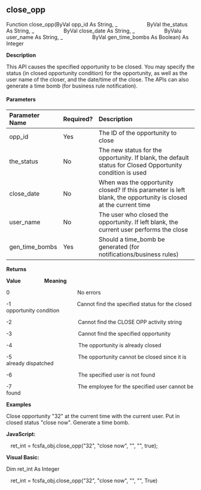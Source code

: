 close_opp
---------

Function close_opp(ByVal opp_id As String, _
                   ByVal the_status As String, _
                   ByVal close_date As String, _
                   ByValu user_name As String, _
                   ByVal gen_time_bombs As Boolean) As Integer

**Description**

This API causes the specified opportunity to be closed. You may specify the status (in closed opportunity condition) for the opportunity, as well as the user name of the closer, and the date/time of the close. The APIs can also generate a time bomb (for business rule notification).

#### Parameters

| Parameter Name | Required? | Description |
|:--- |:--- |:--- |
| opp_id | Yes | The ID of the opportunity to close |
| the_status | No | The new status for the opportunity. If blank, the default status for Closed Opportunity condition is used |
| close_date | No | When was the opportunity closed? If this parameter is left blank, the opportunity is closed at the current time |
| user_name | No | The user who closed the opportunity. If left blank, the current user performs the close |
| gen_time_bombs | Yes | Should a time_bomb be generated (for notifications/business rules) |

**Returns**

**Value**                **Meaning**

0                                              No errors

-1                                             Cannot find the specified status for the closed opportunity condition

-2                                             Cannot find the CLOSE OPP activity string

-3                                             Cannot find the specified opportunity

-4                                             The opportunity is already closed

-5                                             The opportunity cannot be closed since it is already dispatched

-6                                             The specified user is not found

-7                                             The employee for the specified user cannot be found

**Examples**

Close opportunity "32" at the current time with the current user. Put in closed status "close now". Generate a time bomb.

**JavaScript:**

   ret_int = fcsfa_obj.close_opp("32", "close now", "", "", true);

**Visual Basic:**

Dim ret_int As Integer

   ret_int = fcsfa_obj.close_opp("32", "close now", "", "", True)